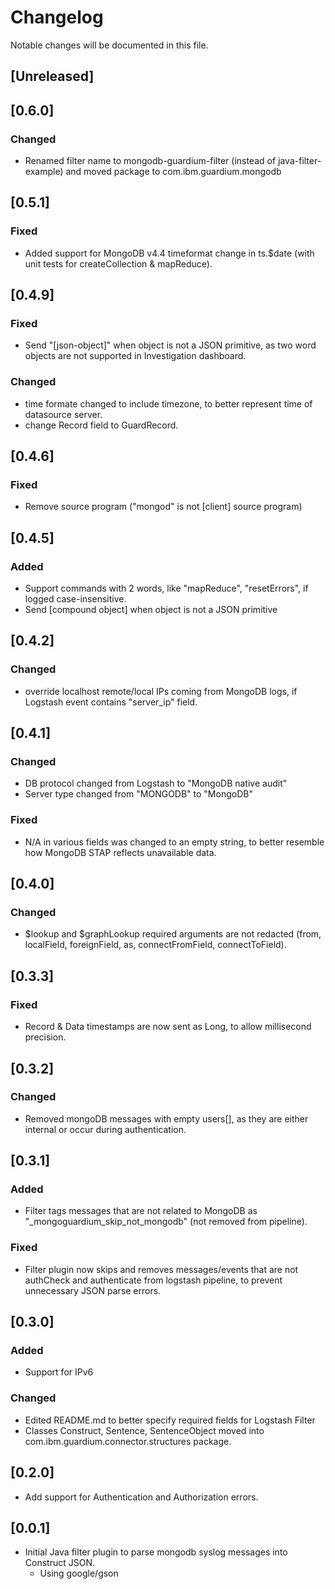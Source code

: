 # Changelog

Notable changes will be documented in this file.

## [Unreleased]

## [0.6.0]
### Changed
- Renamed filter name to mongodb-guardium-filter (instead of java-filter-example) and moved package to com.ibm.guardium.mongodb

## [0.5.1]
### Fixed 
- Added support for MongoDB v4.4 timeformat change in ts.$date (with unit tests for createCollection & mapReduce).

## [0.4.9]
### Fixed 
- Send "\[json-object\]" when object is not a JSON primitive, as two word objects are not supported in Investigation dashboard. 
### Changed
- time formate changed to include timezone, to better represent time of datasource server.
- change Record field to GuardRecord.

## [0.4.6]
### Fixed
- Remove source program ("mongod" is not \[client\] source program) 

## [0.4.5]
### Added
- Support commands with 2 words, like "mapReduce", "resetErrors", if logged case-insensitive.
- Send [compound object] when object is not a JSON primitive

## [0.4.2]
### Changed
- override localhost remote/local IPs coming from MongoDB logs, if Logstash event contains "server_ip" field.

## [0.4.1]
### Changed
- DB protocol changed from Logstash to "MongoDB native audit"
- Server type changed from "MONGODB" to "MongoDB"

### Fixed
- N/A in various fields was changed to an empty string, to better resemble how MongoDB STAP reflects unavailable data.

## [0.4.0]
### Changed
- $lookup and $graphLookup required arguments are not redacted (from, localField, foreignField, as, connectFromField, connectToField).

## [0.3.3]
### Fixed
- Record & Data timestamps are now sent as Long, to allow millisecond precision.

## [0.3.2]
### Changed
- Removed mongoDB messages with empty users[], as they are either internal or occur during authentication.

## [0.3.1]
### Added 
- Filter tags messages that are not related to MongoDB as "_mongoguardium_skip_not_mongodb" (not removed from pipeline).

### Fixed
- Filter plugin now skips and removes messages/events that are not authCheck and authenticate from logstash pipeline, to prevent unnecessary JSON parse errors.

## [0.3.0]
###  Added
- Support for IPv6

### Changed
- Edited README.md to better specify required fields for Logstash Filter
- Classes Construct, Sentence, SentenceObject moved into com.ibm.guardium.connector.structures package. 


## [0.2.0]
- Add support for Authentication and Authorization errors.

## [0.0.1]
- Initial Java filter plugin to parse mongodb syslog messages into Construct JSON. 
  - Using google/gson
